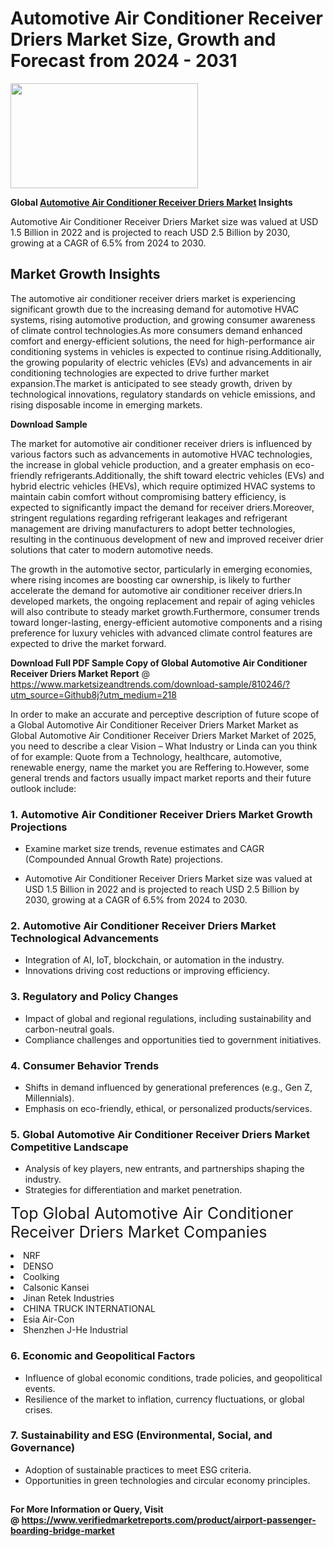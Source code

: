 <H1>Automotive Air Conditioner Receiver Driers Market Size, Growth and Forecast from 2024 - 2031</H1><img class="aligncenter size-medium wp-image-584254" src="https://thirdeyenews.in/wp-content/uploads/2024/09/Global-Market-Research-300x168.jpeg" alt="" width="300" height="168" /><p><strong>Global&nbsp;<a href="https://www.marketsizeandtrends.com/download-sample/810246/?utm_source=Github8j?utm_medium=218">Automotive Air Conditioner Receiver Driers Market</a> Insights</strong></p><p>Automotive Air Conditioner Receiver Driers Market size was valued at USD 1.5 Billion in 2022 and is projected to reach USD 2.5 Billion by 2030, growing at a CAGR of 6.5% from 2024 to 2030.</p><p><h2>Market Growth Insights</h2> <p>The automotive air conditioner receiver driers market is experiencing significant growth due to the increasing demand for automotive HVAC systems, rising automotive production, and growing consumer awareness of climate control technologies.As more consumers demand enhanced comfort and energy-efficient solutions, the need for high-performance air conditioning systems in vehicles is expected to continue rising.Additionally, the growing popularity of electric vehicles (EVs) and advancements in air conditioning technologies are expected to drive further market expansion.The market is anticipated to see steady growth, driven by technological innovations, regulatory standards on vehicle emissions, and rising disposable income in emerging markets.</p> <p><strong>Download Sample</strong></p> <p>The market for automotive air conditioner receiver driers is influenced by various factors such as advancements in automotive HVAC technologies, the increase in global vehicle production, and a greater emphasis on eco-friendly refrigerants.Additionally, the shift toward electric vehicles (EVs) and hybrid electric vehicles (HEVs), which require optimized HVAC systems to maintain cabin comfort without compromising battery efficiency, is expected to significantly impact the demand for receiver driers.Moreover, stringent regulations regarding refrigerant leakages and refrigerant management are driving manufacturers to adopt better technologies, resulting in the continuous development of new and improved receiver drier solutions that cater to modern automotive needs.</p> <p>The growth in the automotive sector, particularly in emerging economies, where rising incomes are boosting car ownership, is likely to further accelerate the demand for automotive air conditioner receiver driers.In developed markets, the ongoing replacement and repair of aging vehicles will also contribute to steady market growth.Furthermore, consumer trends toward longer-lasting, energy-efficient automotive components and a rising preference for luxury vehicles with advanced climate control features are expected to drive the market forward.</p> <p><span class=""><strong>Download Full PDF Sample Copy of Global Automotive Air Conditioner Receiver Driers Market Report</strong> @ <a href="https://www.marketsizeandtrends.com/download-sample/810246/?utm_source=Github8j?utm_medium=218" target="_blank">https://www.marketsizeandtrends.com/download-sample/810246/?utm_source=Github8j?utm_medium=218</a></span></p><p>In order to make an accurate and perceptive description of future scope of a Global&nbsp;Automotive Air Conditioner Receiver Driers Market Market as Global&nbsp;Automotive Air Conditioner Receiver Driers Market Market of 2025, you need to describe a clear Vision &ndash; What Industry or Linda can you think of for example: Quote from a Technology, healthcare, automotive, renewable energy, name the market you are Reffering to.However, some general trends and factors usually impact market reports and their future outlook include:</p><h3>1.&nbsp;<strong>Automotive Air Conditioner Receiver Driers Market Growth Projections</strong></h3><ul><li>Examine market size trends, revenue estimates and CAGR (Compounded Annual Growth Rate) projections.</li><li><p>Automotive Air Conditioner Receiver Driers Market size was valued at USD 1.5 Billion in 2022 and is projected to reach USD 2.5 Billion by 2030, growing at a CAGR of 6.5% from 2024 to 2030.</p></li></ul><h3>2.&nbsp;<strong>Automotive Air Conditioner Receiver Driers Market Technological Advancements</strong></h3><ul><li>Integration of AI, IoT, blockchain, or automation in the industry.</li><li>Innovations driving cost reductions or improving efficiency.</li></ul><h3>3.&nbsp;<strong>Regulatory and Policy Changes</strong></h3><ul><li>Impact of global and regional regulations, including sustainability and carbon-neutral goals.</li><li>Compliance challenges and opportunities tied to government initiatives.</li></ul><h3>4.&nbsp;<strong>Consumer Behavior Trends</strong></h3><ul><li>Shifts in demand influenced by generational preferences (e.g., Gen Z, Millennials).</li><li>Emphasis on eco-friendly, ethical, or personalized products/services.</li></ul><h3>5.&nbsp;<strong>Global Automotive Air Conditioner Receiver Driers Market Competitive Landscape</strong></h3><ul><li>Analysis of key players, new entrants, and partnerships shaping the industry.</li><li>Strategies for differentiation and market penetration.</li></ul><p data-pm-slice="1 1 []"><span style="color: inherit; font-family: inherit; font-size: 25px;">Top Global Automotive Air Conditioner Receiver Driers Market Companies</span></p><div class="" data-test-id=""><p><li>NRF</li><li> DENSO</li><li> Coolking</li><li> Calsonic Kansei</li><li> Jinan Retek Industries</li><li> CHINA TRUCK INTERNATIONAL</li><li> Esia Air-Con</li><li> Shenzhen J-He Industrial</li></p></div><h3>6.&nbsp;<strong>Economic and Geopolitical Factors</strong></h3><ul><li>Influence of global economic conditions, trade policies, and geopolitical events.</li><li>Resilience of the market to inflation, currency fluctuations, or global crises.</li></ul><h3>7.&nbsp;<strong>Sustainability and ESG (Environmental, Social, and Governance)</strong></h3><ul><li>Adoption of sustainable practices to meet ESG criteria.</li><li>Opportunities in green technologies and circular economy principles.</li></ul><h2><strong style="font-size: 14px;">For More Information or Query, Visit @&nbsp;</strong><a style="background-color: #ffffff; font-size: 14px;" href="https://www.marketsizeandtrends.com/report/automotive-air-conditioner-receiver-driers-market/" target="_blank">https://www.verifiedmarketreports.com/product/airport-passenger-boarding-bridge-market</a></h2>
